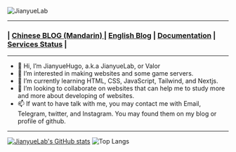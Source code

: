 ![JianyueLab](https://pic.eke.vin/l/1/65ed96d8606e6/65ed96d8606e6.png)

---

### | [Chinese BLOG (Mandarin) ](https://jianyuelab.net) | [English Blog](https://jianyuehugo.com) | [Documentation](https://eke.vin/docs) | [Services Status](https://eke.vin/status) |

---

- 👋 Hi, I’m JianyueHugo, a.k.a JianyueLab, or Valor
- 👀 I’m interested in making websites and some game servers.
- 🌱 I’m currently learning HTML, CSS, JavaScript, Tailwind, and Nextjs.
- 💞️ I’m looking to collaborate on websites that can help me to study more and more about developing of websites.
- 📫 If want to have talk with me, you may contact me with Email, Telegram, twitter, and Instagram. You may found them on my blog or profile of github.

---

[![JianyueLab's GitHub stats](https://github-readme-stats.vercel.app/api?username=JianyueLab&count_private=true&theme=highcontrast&show_icons=true)](https://jianyuehugo.com)
![Top Langs](https://github-readme-stats.vercel.app/api/top-langs/?username=JianyueLab&layout=donut&count_private=true&theme=highcontrast&show_icons=true)
